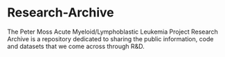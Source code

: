 # Research-Archive
The Peter Moss Acute Myeloid/Lymphoblastic Leukemia Project Research Archive is a repository dedicated to sharing the public information, code and datasets that we come across through R&amp;D.
